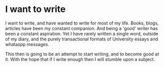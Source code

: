 # I want to write

I want to write, and have wanted to write for most of my life. Books, blogs,
articles have been my constant companion. And being a 'good' writer has been a
constant aspiration. Yet I have rarely written a single word, outside of my
diary, and the purely transactional formats of University essays and whataspp messages.

This then is going to be an attempt to start writing, and to become good at it.
With the hope that if I write enough then I will stumble upon a subject.
